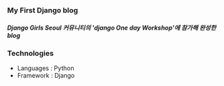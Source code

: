 ### My First Django blog
##### Django Girls Seoul 커뮤니티의 'django One day Workshop'에 참가해 완성한 blog
### Technologies
* Languages : Python
* Framework : Django

